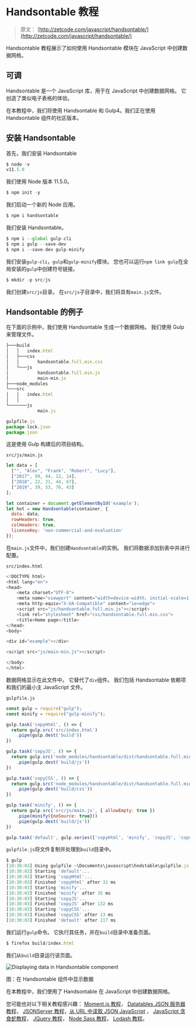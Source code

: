 # Handsontable 教程

> 原文： [http://zetcode.com/javascript/handsontable/](http://zetcode.com/javascript/handsontable/)

Handsontable 教程展示了如何使用 Handsontable 模块在 JavaScript 中创建数据网格。

## 可调

Handsontable 是一个 JavaScript 库，用于在 JavaScript 中创建数据网格。 它创造了类似电子表格的体验。

在本教程中，我们将使用 Handsontable 和 Gulp4。我们正在使用 Handsontable 组件的社区版本。

## 安装 Handsontable

首先，我们安装 Handsontable

```js
$ node -v
v11.5.0

```

我们使用 Node 版本 11.5.0。

```js
$ npm init -y

```

我们启动一个新的 Node 应用。

```js
$ npm i handsontable 

```

我们安装 Handsontable。

```js
$ npm i --global gulp-cli
$ npm i gulp --save-dev
$ npm i --save-dev gulp-minify

```

我们安装`gulp-cli`，`gulp`和`gulp-minify`模块。 您也可以运行`npm link gulp`在全局安装的`gulp`中创建符号链接。

```js
$ mkdir -p src/js

```

我们创建`src/js`目录。 在`src/js`子目录中，我们将具有`main.js`文件。

## Handsontable 的例子

在下面的示例中，我们使用 Handsontable 生成一个数据网格。 我们使用 Gulp 来管理文件。

```js
├───build
│   │   index.html
│   ├───css
│   │       handsontable.full.min.css
│   └───js
│           handsontable.full.min.js
│           main-min.js
├───node_modules
└───src
│   │   index.html
│   │
└───────js
            main.js

gulpfile.js
package-lock.json
package.json        

```

这是使用 Gulp 构建后的项目结构。

`src/js/main.js`

```js
let data = [
  ["", "Alex", "Frank", "Robert", "Lucy"],
  ["2017", 99, 44, 12, 14],
  ["2018", 22, 21, 44, 67],
  ["2019", 39, 53, 76, 43]
];

let container = document.getElementById('example');
let hot = new Handsontable(container, {
  data: data,
  rowHeaders: true,
  colHeaders: true,
  licenseKey: 'non-commercial-and-evaluation'
});

```

在`main.js`文件中，我们创建`Handsontable`的实例。 我们将数据添加到表中并进行配置。

`src/index.html`

```js
<!DOCTYPE html>
<html lang="en">
<head>
    <meta charset="UTF-8">
    <meta name="viewport" content="width=device-width, initial-scale=1.0">
    <meta http-equiv="X-UA-Compatible" content="ie=edge">
    <script src="js/handsontable.full.min.js"></script>
    <link rel="stylesheet" href="css/handsontable.full.min.css">   
    <title>Home page</title>
</head>
<body>

<div id="example"></div>

<script src="js/main-min.js"></script>

</body>
</html>

```

数据网格显示在此文件中。 它替代了`div`组件。 我们包括 Handsontable 依赖项和我们的最小主 JavaScript 文件。

`gulpfile.js`

```js
const gulp = require("gulp");
const minify = require("gulp-minify");

gulp.task('copyHtml', () => {
  return gulp.src('src/index.html')
    .pipe(gulp.dest('build'))
})

gulp.task('copyJS', () => {
  return gulp.src('node_modules/handsontable/dist/handsontable.full.min.js')
    .pipe(gulp.dest('build/js'))
})

gulp.task('copyCSS', () => {
  return gulp.src('node_modules/handsontable/dist/handsontable.full.min.css')
    .pipe(gulp.dest('build/css'))
})

gulp.task('minify', () => {
  return gulp.src('src/js/main.js', { allowEmpty: true }) 
    .pipe(minify({noSource: true}))
    .pipe(gulp.dest('build/js'))
})

gulp.task('default', gulp.series(['copyHtml', 'minify', 'copyJS', 'copyCSS']));

```

`gulpfile.js`将文件复制并处理到`build`目录中。

```js
$ gulp
[10:30:03] Using gulpfile ~\Documents\javascript\hndstable\gulpfile.js
[10:30:03] Starting 'default'...
[10:30:03] Starting 'copyHtml'...
[10:30:03] Finished 'copyHtml' after 31 ms
[10:30:03] Starting 'minify'...
[10:30:03] Finished 'minify' after 35 ms
[10:30:03] Starting 'copyJS'...
[10:30:03] Finished 'copyJS' after 132 ms
[10:30:03] Starting 'copyCSS'...
[10:30:03] Finished 'copyCSS' after 13 ms
[10:30:03] Finished 'default' after 217 ms  

```

我们运行`gulp`命令。 它执行其任务，并在`build`目录中准备页面。

```js
$ firefox build/index.html

```

我们从`build`目录运行该页面。

![Displaying data in Handsontable component](img/d90cf099505f108296a083bd38a2921f.jpg)

图：在 Handsontable 组件中显示数据

在本教程中，我们使用了 Handsontable 在 JavaScript 中创建数据网格。

您可能也对以下相关教程感兴趣： [Moment.js 教程](/javascript/momentjs/)， [Datatables JSON 服务器教程](/articles/datatablesjsonserver/)， [JSONServer 教程](/javascript/jsonserver/)，[从 URL 中读取 JSON JavaScript](/articles/javascriptjsonurl/) ， [JavaScript 贪食蛇教程](/javascript/snake/)， [JQuery 教程](/web/jquery/)， [Node Sass 教程](/javascript/nodesass/)， [Lodash 教程](/javascript/lodash/)。